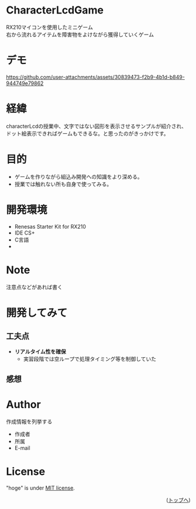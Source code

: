 # CharacterLcdGame
RX210マイコンを使用したミニゲーム<br>
右から流れるアイテムを障害物をよけながら獲得していくゲーム
# デモ

https://github.com/user-attachments/assets/30839473-f2b9-4b1d-b849-944749e79862

# 経緯
characterLcdの授業中、文字ではない図形を表示させるサンプルが紹介され、<br>
ドット絵表示できればゲームもできるな。と思ったのがきっかけです。<br>

# 目的
* ゲームを作りながら組込み開発への知識をより深める。<br>
* 授業では触れない所も自身で使ってみる。<br>
# 開発環境

* Renesas Starter Kit for RX210
* IDE CS+
* C言語
* 
# Note

注意点などがあれば書く
# 開発してみて
## 工夫点
* **リアルタイム性を確保**
  * 実習段階では空ループで処理タイミング等を制御していた


## 感想
# Author

作成情報を列挙する

* 作成者
* 所属
* E-mail

# License

"hoge" is under [MIT license](https://en.wikipedia.org/wiki/MIT_License).

<p align="right">(<a href="#top">トップへ</a>)</p>
